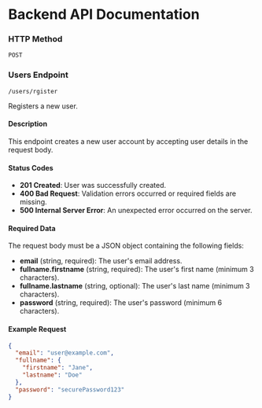 
# Backend API Documentation

### HTTP Method

`POST`

### Users Endpoint
`/users/rgister`

Registers a new user.

#### Description

This endpoint creates a new user account by accepting user details in the request body.

#### Status Codes

- **201 Created**: User was successfully created.
- **400 Bad Request**: Validation errors occurred or required fields are missing.
- **500 Internal Server Error**: An unexpected error occurred on the server.

#### Required Data

The request body must be a JSON object containing the following fields:

- **email** (string, required): The user's email address.
- **fullname.firstname** (string, required): The user's first name (minimum 3 characters).
- **fullname.lastname** (string, optional): The user's last name (minimum 3 characters).
- **password** (string, required): The user's password (minimum 6 characters).

#### Example Request

```json
{
  "email": "user@example.com",
  "fullname": {
    "firstname": "Jane",
    "lastname": "Doe"
  },
  "password": "securePassword123"
}
```
